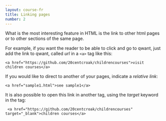 ```yaml
---
layout: course-fr
title: Linking pages
number: 2
---
```


 What is the most interesting feature in HTML is the link to other html pages or to other sections of the same page.

 For example, if you want the reader to be able to click and go to qwant, just add the link to qwant, called *url* in a `<a>` tag like this:
 ```
 <a href="https://github.com/20centcroak/childrencourses">visit children courses</a>
 ```

If you would like to direct to another of your pages, indicate a *relative link*:
```
<a href="sample1.html">see sample1</a>
```

It is also possible to open this link in another tag, using the *target* keyword in the *<a>* tag:
```
 <a href="https://github.com/20centcroak/childrencourses" target="_blank">children courses</a>
```
